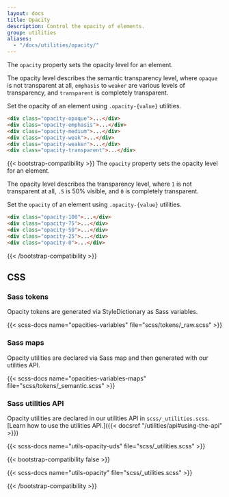 ```yaml
---
layout: docs
title: Opacity
description: Control the opacity of elements.
group: utilities
aliases:
  - "/docs/utilities/opacity/"
---
```


The `opacity` property sets the opacity level for an element.

The opacity level describes the semantic transparency level, where `opaque` is not transparent at all, `emphasis` to `weaker` are various levels of transparency, and `transparent` is completely transparent.

Set the opacity of an element using `.opacity-{value}` utilities.

<!--TODO-->

<div class="bd-example d-sm-flex">
  <div class="opacity-opaque p-3 m-2 bg-primary fw-bold"></div>
  <div class="opacity-emphasis p-3 m-2 bg-primary fw-bold"></div>
  <div class="opacity-medium p-3 m-2 bg-primary fw-bold"></div>
  <div class="opacity-weak p-3 m-2 bg-primary fw-bold"></div>
  <div class="opacity-weaker p-3 m-2 bg-primary fw-bold"></div>
  <div class="opacity-transparent p-3 m-2 bg-primary fw-bold"></div>
</div>

```html
<div class="opacity-opaque">...</div>
<div class="opacity-emphasis">...</div>
<div class="opacity-medium">...</div>
<div class="opacity-weak">...</div>
<div class="opacity-weaker">...</div>
<div class="opacity-transparent">...</div>
```

{{< bootstrap-compatibility >}}
The `opacity` property sets the opacity level for an element.

The opacity level describes the transparency level, where `1` is not transparent at all, `.5` is 50% visible, and `0` is completely transparent.

Set the `opacity` of an element using `.opacity-{value}` utilities.

<!--
  Boosted mod:
  - Removed .text-light and .rounded classes
  - Removed div text content to avoid a11y issue with semi-transparent text
-->
<div class="bd-example d-sm-flex">
  <div class="opacity-100 p-3 m-2 bg-primary fw-bold"></div>
  <div class="opacity-75 p-3 m-2 bg-primary fw-bold"></div>
  <div class="opacity-50 p-3 m-2 bg-primary fw-bold"></div>
  <div class="opacity-25 p-3 m-2 bg-primary fw-bold"></div>
  <div class="opacity-0 p-3 m-2 bg-primary fw-bold"></div>
</div>

```html
<div class="opacity-100">...</div>
<div class="opacity-75">...</div>
<div class="opacity-50">...</div>
<div class="opacity-25">...</div>
<div class="opacity-0">...</div>
```
{{< /bootstrap-compatibility >}}

## CSS

### Sass tokens

Opacity tokens are generated via StyleDictionary as Sass variables.

{{< scss-docs name="opacities-variables" file="scss/tokens/_raw.scss" >}}

### Sass maps

Opacity utilities are declared via Sass map and then generated with our utilities API.

{{< scss-docs name="opacities-variables-maps" file="scss/tokens/_semantic.scss" >}}

### Sass utilities API

Opacity utilities are declared in our utilities API in `scss/_utilities.scss`. [Learn how to use the utilities API.]({{< docsref "/utilities/api#using-the-api" >}})

{{< scss-docs name="utils-opacity-uds" file="scss/_utilities.scss" >}}

{{< bootstrap-compatibility false >}}

{{< scss-docs name="utils-opacity" file="scss/_utilities.scss" >}}

{{< /bootstrap-compatibility >}}
